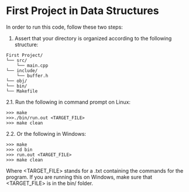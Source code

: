 # First Project in Data Structures
In order to run this code, follow these two steps:
1. Assert that your directory is organized according to the following structure:
```
First Project/
└── src/
    └── main.cpp
└── include/
    └── buffer.h
└── obj/
└── bin/
└── Makefile
```
2.1. Run the following in command prompt on Linux:
```
>>> make 
>>>./bin/run.out <TARGET_FILE>
>>> make clean
```
2.2. Or the following in Windows:
```
>>> make 
>>> cd bin
>>> run.out <TARGET_FILE>
>>> make clean
```
Where <TARGET_FILE> stands for a .txt containing the commands for the program. If you are running this on Windows, make sure that <TARGET_FILE> is in the bin/ folder.
